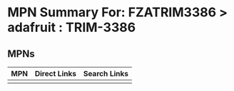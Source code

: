 



# MPN Summary For: FZATRIM3386 > adafruit : TRIM-3386

## MPNs
  

|MPN|Direct Links|Search Links|
| :--- | :--- | :--- |
||||
